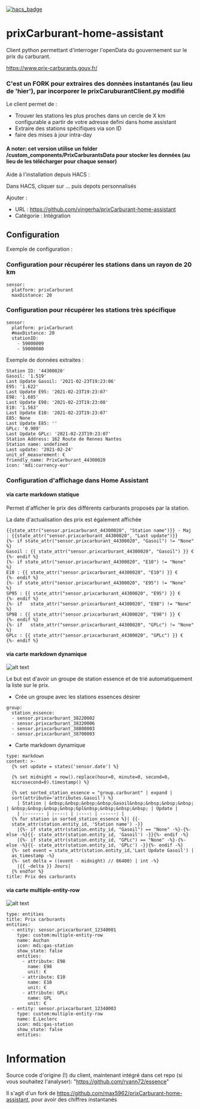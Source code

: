 [![hacs_badge](https://img.shields.io/badge/HACS-Default-orange.svg)](https://github.com/custom-components/hacs)
# prixCarburant-home-assistant
Client python permettant d'interroger l'openData du gouvernement sur le prix du carburant.

https://www.prix-carburants.gouv.fr/

<h3> C'est un FORK pour extraires des données instantanés (au lieu de 'hier'), par incorporer le prixCaruburantClient.py modifié </h3>

Le client permet de :
 - Trouver les stations les plus proches dans un cercle de X km configurable a partir de votre adresse defini dans home assistant
 - Extraire des stations spécifiques via son ID
 - faire des mises à jour intra-day

<h4> A noter: cet version utilise un folder /custom_components/PrixCarburantsData pour stocker les données (au lieu de les télécharger pour chaque sensor) </h4>

Aide à l'installation depuis HACS :

Dans HACS, cliquer sur ... puis depots personnalisés

Ajouter :

- URL : https://github.com/vingerha/prixCarburant-home-assistant
- Catégorie : Intégration

## Configuration
Exemple de configuration :

### Configuration pour récupérer les stations dans un rayon de 20 km
```
sensor:
  platform: prixCarburant
  maxDistance: 20
```

### Configuration pour récupérer les stations très spécifique   
```
sensor:
  platform: prixCarburant
  #maxDistance: 20
  stationID:
    - 59000009
    - 59000080
```


Exemple de données extraites :
```
Station ID: '44300020'
Gasoil: '1.519'
Last Update Gasoil: '2021-02-23T19:23:06'
E95: '1.622'
Last Update E95: '2021-02-23T19:23:07'
E98: '1.685'
Last Update E98: '2021-02-23T19:23:08'
E10: '1.563'
Last Update E10: '2021-02-23T19:23:07'
E85: None
Last Update E85: ''
GPLc: '0.909'
Last Update GPLc: '2021-02-23T19:23:07'
Station Address: 162 Route de Rennes Nantes
Station name: undefined
Last update: '2021-02-24'
unit_of_measurement: €
friendly_name: PrixCarburant_44300020
icon: 'mdi:currency-eur'
```
### Configuration d'affichage dans Home Assistant

#### via carte markdown statique

Permet d'afficher le prix des différents carburants proposés par la station.

La date d'actualisation des prix est également affichée
```
{{state_attr("sensor.prixcarburant_44300020", "Station name")}} - Maj : {{state_attr("sensor.prixcarburant_44300020", "Last update")}}
{%- if state_attr("sensor.prixcarburant_44300020", "Gasoil") != "None"  %}
Gasoil : {{ state_attr("sensor.prixcarburant_44300020", "Gasoil") }} €
{%- endif %}
{%- if state_attr("sensor.prixcarburant_44300020", "E10") != "None"  %}
E10 : {{ state_attr("sensor.prixcarburant_44300020", "E10") }} €
{%- endif %}
{%- if state_attr("sensor.prixcarburant_44300020", "E95") != "None"  %}
SP95 : {{ state_attr("sensor.prixcarburant_44300020", "E95") }} €
{%- endif %}
{%- if   state_attr("sensor.prixcarburant_44300020", "E98") != "None"  %}
SP98 : {{ state_attr("sensor.prixcarburant_44300020", "E98") }} €
{%- endif %}
{%- if   state_attr("sensor.prixcarburant_44300020", "GPLc") != "None"  %}
GPLc : {{ state_attr("sensor.prixcarburant_44300020", "GPLc") }} €
{%- endif %}
```

#### via carte markdown dynamique

![alt text](https://forum.hacf.fr/uploads/default/original/2X/6/68418b4f3fcc38b584ce3f56efe0121c251f5d6b.png)

Le but est d'avoir un groupe de station essence et de trié automatiquement la liste sur le prix.

* Crée un groupe avec les stations essences désirer
```
group:
  station_essence:
  - sensor.prixcarburant_38220002
  - sensor.prixcarburant_38320006
  - sensor.prixcarburant_38800003
  - sensor.prixcarburant_38700003
```
* Carte markdown dynamique
```
type: markdown
content: >-
  {% set update = states('sensor.date') %}

  {% set midnight = now().replace(hour=0, minute=0, second=0,
  microsecond=0).timestamp() %}

  {% set sorted_station_essence = "group.carburant" | expand |
  sort(attribute='attributes.Gasoil') %}
    | Station | &nbsp;&nbsp;&nbsp;&nbsp;Gasoil&nbsp;&nbsp;&nbsp;&nbsp; | &nbsp;&nbsp;&nbsp;&nbsp;Gpl&nbsp;&nbsp;&nbsp;&nbsp; | Update |
    | :------- | :----: | :----: | ------: |
  {% for station in sorted_station_essence %}| {{-
  state_attr(station.entity_id, 'Station name') -}}
    |{%- if state_attr(station.entity_id, "Gasoil") == "None" -%}-{%- else -%}{{- state_attr(station.entity_id, 'Gasoil') -}}{%- endif -%}
    |{%- if state_attr(station.entity_id, "GPLc") == "None" -%}-{%- else -%}{{- state_attr(station.entity_id, 'GPLc') -}}{%- endif -%}
  {%- set event = state_attr(station.entity_id,'Last Update Gasoil') |
  as_timestamp -%}
  {%- set delta = ((event - midnight) // 86400) | int -%}
    |{{ -delta }} Jours|
  {% endfor %}
title: Prix des carburants
```

#### via carte multiple-entity-row

![alt text](https://forum.hacf.fr/uploads/default/original/2X/5/5bcb6d091aa764431ddb271c3087c7544013c599.png)

```
type: entities
title: Prix carburants
entities:
  - entity: sensor.prixcarburant_12340001
    type: custom:multiple-entity-row
    name: Auchan
    icon: mdi:gas-station
    show_state: false
    entities:
      - attribute: E98
        name: E98
        unit: €
      - attribute: E10
        name: E10
        unit: €
      - attribute: GPLc
        name: GPL
        unit: €
  - entity: sensor.prixcarburant_12340003
    type: custom:multiple-entity-row
    name: E.Leclerc
    icon: mdi:gas-station
    show_state: false
    entities:
```

# Information

Source code d'origine (!) du client, maintenant intégré dans cet repo (si vous souhaitez l'analyser): "https://github.com/ryann72/essence"

Il s'agit d'un fork de https://github.com/max5962/prixCarburant-home-assistant, pour avoir des chiffres instantanés
